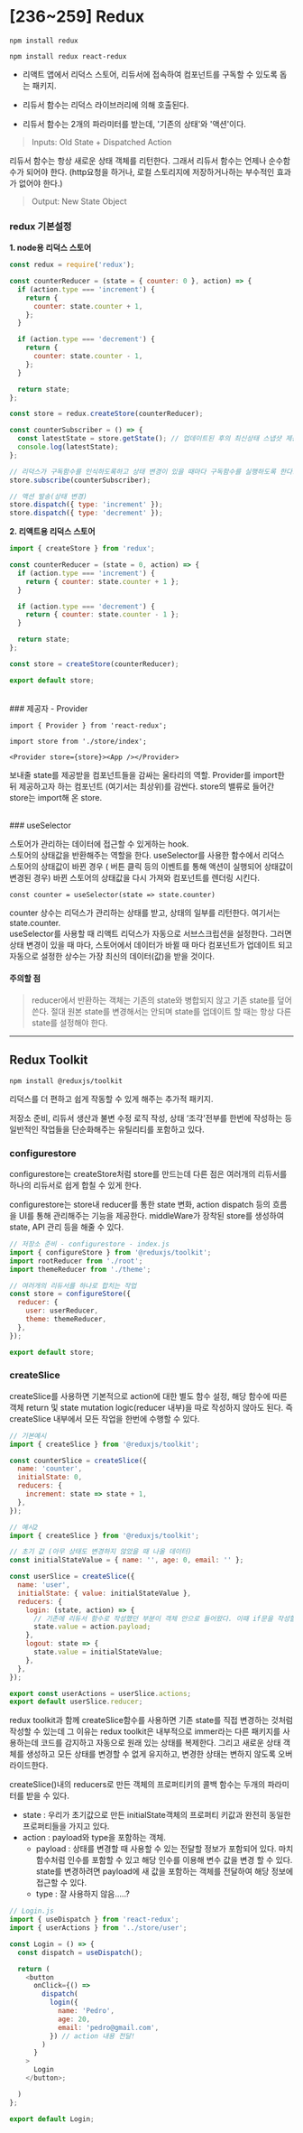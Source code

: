 # [236~259] Redux

`npm install redux`

`npm install redux react-redux`

- 리액트 앱에서 리덕스 스토어, 리듀서에 접속하여 컴포넌트를 구독할 수 있도록 돕는 패키지.

- 리듀서 함수는 리덕스 라이브러리에 의해 호출된다.

- 리듀서 함수는 2개의 파라미터를 받는데, '기존의 상태'와 '액션'이다.

> Inputs: Old State + Dispatched Action

리듀서 함수는 항상 새로운 상태 객체를 리턴한다. 그래서 리듀서 함수는 언제나 순수함수가 되어야 한다. (http요청을 하거나, 로컬 스토리지에 저장하거나하는 부수적인 효과가 없어야 한다.)

> Output: New State Object

### redux 기본설정

**1. node용 리덕스 스토어**

```js
const redux = require('redux');

const counterReducer = (state = { counter: 0 }, action) => {
  if (action.type === 'increment') {
    return {
      counter: state.counter + 1,
    };
  }

  if (action.type === 'decrement') {
    return {
      counter: state.counter - 1,
    };
  }

  return state;
};

const store = redux.createStore(counterReducer);

const counterSubscriber = () => {
  const latestState = store.getState(); // 업데이트된 후의 최신상태 스냅샷 제공.
  console.log(latestState);
};

// 리덕스가 구독함수를 인식하도록하고 상태 변경이 있을 때마다 구독함수를 실행하도록 한다.
store.subscribe(counterSubscriber);

// 액션 발송(상태 변경)
store.dispatch({ type: 'increment' });
store.dispatch({ type: 'decrement' });
```

**2. 리액트용 리덕스 스토어**

```js
import { createStore } from 'redux';

const counterReducer = (state = 0, action) => {
  if (action.type === 'increment') {
    return { counter: state.counter + 1 };
  }

  if (action.type === 'decrement') {
    return { counter: state.counter - 1 };
  }

  return state;
};

const store = createStore(counterReducer);

export default store;
```

<br/>
### 제공자 - Provider

`import { Provider } from 'react-redux';`

`import store from './store/index';`

`<Provider store={store}><App /></Provider>`

보내줄 state를 제공받을 컴포넌트들을 감싸는 울타리의 역할. Provider를 import한 뒤 제공하고자 하는 컴포넌트 (여기서는 최상위)를 감싼다. store의 밸류로 들어간 store는 import해 온 store.

<br/>
### useSelector

스토어가 관리하는 데이터에 접근할 수 있게하는 hook.  
스토어의 상태값을 반환해주는 역할을 한다. useSelector를 사용한 함수에서 리덕스 스토어의 상태값이 바뀐 경우 ( 버튼 클릭 등의 이벤트를 통해 액션이 실행되어 상태값이 변경된 경우) 바뀐 스토어의 상태값을 다시 가져와 컴포넌트를 렌더링 시킨다.

`const counter = useSelector(state => state.counter)`

counter 상수는 리덕스가 관리하는 상태를 받고, 상태의 일부를 리턴한다. 여기서는 state.counter.  
useSelector를 사용할 때 리액트 리덕스가 자동으로 서브스크립션을 설정한다. 그러면 상태 변경이 있을 때 마다, 스토어에서 데이터가 바뀔 때 마다 컴포넌트가 업데이트 되고 자동으로 설정한 상수는 가장 최신의 데이터(값)을 받을 것이다.

#### 주의할 점

> reducer에서 반환하는 객체는 기존의 state와 병합되지 않고 기존 state를 덮어쓴다. 절대 원본 state를 변경해서는 안되며 state를 업데이트 할 때는 항상 다른 state를 설정해야 한다.

---

## Redux Toolkit

`npm install @reduxjs/toolkit`

리덕스를 더 편하고 쉽게 작동할 수 있게 해주는 추가적 패키지.

저장소 준비, 리듀서 생산과 불변 수정 로직 작성, 상태 ‘조각'전부를 한번에 작성하는 등 일반적인 작업들을 단순화해주는 유틸리티를 포함하고 있다.

### configurestore

configurestore는 createStore처럼 store를 만드는데 다른 점은 여러개의 리듀서를 하나의 리듀서로 쉽게 합칠 수 있게 한다.

configurestore는 store내 reducer를 통한 state 변화, action dispatch 등의 흐름을 UI를 통해 관리해주는 기능을 제공한다. middleWare가 장착된 store를 생성하여 state, API 관리 등을 해줄 수 있다.

```js
// 저장소 준비 - configurestore - index.js
import { configureStore } from '@reduxjs/toolkit';
import rootReducer from './root';
import themeReducer from './theme';

// 여러개의 리듀서를 하나로 합치는 작업
const store = configureStore({
  reducer: {
    user: userReducer,
    theme: themeReducer,
  },
});

export default store;
```

### createSlice

createSlice를 사용하면 기본적으로 action에 대한 별도 함수 설정, 해당 함수에 따른 객체 return 및 state mutation logic(reducer 내부)을 따로 작성하지 않아도 된다. 즉 createSlice 내부에서 모든 작업을 한번에 수행할 수 있다.

```js
// 기본예시
import { createSlice } from '@reduxjs/toolkit';

const counterSlice = createSlice({
  name: 'counter',
  initialState: 0,
  reducers: {
    increment: state => state + 1,
  },
});
```

```js
// 예시2
import { createSlice } from '@reduxjs/toolkit';

// 초기 값 (아무 상태도 변경하지 않았을 때 나올 데이터)
const initialStateValue = { name: '', age: 0, email: '' };

const userSlice = createSlice({
  name: 'user',
  initialState: { value: initialStateValue },
  reducers: {
    login: (state, action) => {
      // 기존에 리듀서 함수로 작성했던 부분이 객체 안으로 들어왔다. 이때 if문을 작성할 필요가 없다 (어떤 액션인지에 따라 메서드가 자동 호출됨.)
      state.value = action.payload;
    },
    logout: state => {
      state.value = initialStateValue;
    },
  },
});

export const userActions = userSlice.actions;
export default userSlice.reducer;
```

redux toolkit과 함께 createSlice함수를 사용하면 기존 state를 직접 변경하는 것처럼 작성할 수 있는데 그 이유는 redux toolkit은 내부적으로 immer라는 다른 패키지를 사용하는데 코드를 감지하고 자동으로 원래 있는 상태를 복제한다.
그리고 새로운 상태 객체를 생성하고 모든 상태를 변경할 수 없게 유지하고, 변경한 상태는 변하지 않도록 오버라이드한다.

createSlice()내의 reducers로 만든 객체의 프로퍼티키의 콜백 함수는 두개의 파라미터를 받을 수 있다.

- state : 우리가 초기값으로 만든 initialState객체의 프로퍼티 키값과 완전히 동일한 프로퍼티들을 가지고 있다.
- action : payload와 type을 포함하는 객체.
  - payload : 상태를 변경할 때 사용할 수 있는 전달할 정보가 포함되어 있다. 마치 함수처럼 인수를 포함할 수 있고 해당 인수를 이용해 변수 값을 변경 할 수 있다. state를 변경하려면 payload에 새 값을 포함하는 객체를 전달하여 해당 정보에 접근할 수 있다.
  - type : 잘 사용하지 않음…..?

```js
// Login.js
import { useDispatch } from 'react-redux';
import { userActions } from '../store/user';

const Login = () => {
  const dispatch = useDispatch();

  return (
    <button
      onClick={() =>
        dispatch(
          login({
            name: 'Pedro',
            age: 20,
            email: 'pedro@gmail.com',
          }) // action 내용 전달!
        )
      }
    >
      Login
    </button>;

  )
};

export default Login;
```

